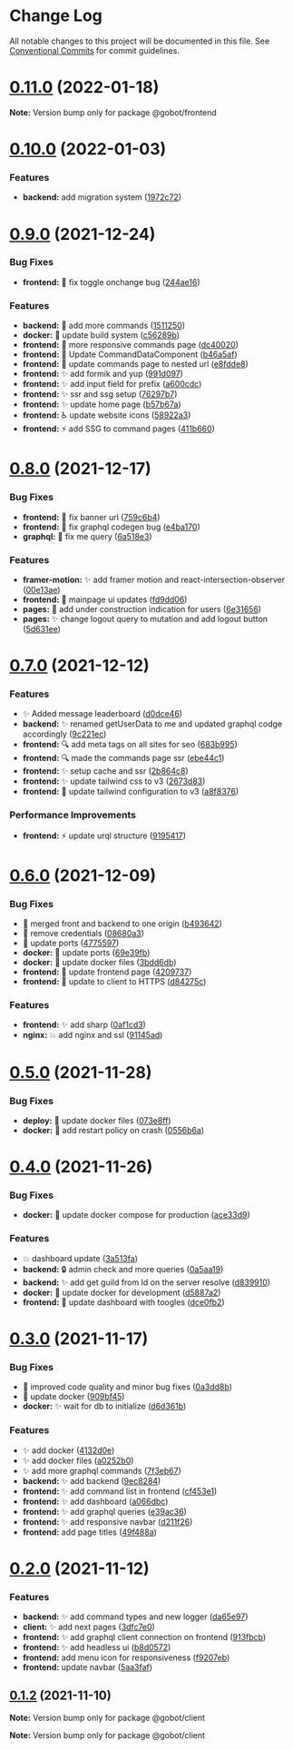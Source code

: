 # Change Log

All notable changes to this project will be documented in this file.
See [Conventional Commits](https://conventionalcommits.org) for commit guidelines.

# [0.11.0](https://github.com/SushiWaUmai/GoBot/compare/v0.10.0...v0.11.0) (2022-01-18)

**Note:** Version bump only for package @gobot/frontend






# [0.10.0](https://github.com/SushiWaUmai/GoBot/compare/v0.9.0...v0.10.0) (2022-01-03)


### Features

* **backend:** add migration system ([1972c72](https://github.com/SushiWaUmai/GoBot/commit/1972c726c50dd01b956ee0300e189a0176ce34a1))






# [0.9.0](https://github.com/SushiWaUmai/GoBot/compare/v0.8.0...v0.9.0) (2021-12-24)


### Bug Fixes

* **frontend:** :bug: fix toggle onchange bug ([244ae16](https://github.com/SushiWaUmai/GoBot/commit/244ae1630e60fdcd7c2121f8380ebfd7e1926aa5))


### Features

* **backend:** :construction: add more commands ([1511250](https://github.com/SushiWaUmai/GoBot/commit/151125075df11cc1828819f7d87642cc8945278a))
* **docker:** :construction_worker: update build system ([c56289b](https://github.com/SushiWaUmai/GoBot/commit/c56289ba05cda243d065ae10ae9e394014d15ba5))
* **frontend:** :lipstick: more responsive commands page ([dc40020](https://github.com/SushiWaUmai/GoBot/commit/dc40020513dcad878229ccf2099b1f1ae157c15c))
* **frontend:** :lipstick: Update CommandDataComponent ([b46a5af](https://github.com/SushiWaUmai/GoBot/commit/b46a5af34bb339a9d13b01af99680bf6e1236b9c))
* **frontend:** :lipstick: update commands page to nested url ([e8fdde8](https://github.com/SushiWaUmai/GoBot/commit/e8fdde8d4c9573569e81b917b6c6e83782ce3193))
* **frontend:** :sparkles: add formik and yup ([991d097](https://github.com/SushiWaUmai/GoBot/commit/991d09775ea88e716f7187f919992e7457a83979))
* **frontend:** :sparkles: add input field for prefix ([a600cdc](https://github.com/SushiWaUmai/GoBot/commit/a600cdc8aa3fafaf4b6222cccc83f4a8fa70a1ac))
* **frontend:** :sparkles: ssr and ssg setup ([76297b7](https://github.com/SushiWaUmai/GoBot/commit/76297b769c3a767a00da605c45bb297f122f4e1f))
* **frontend:** :sparkles: update home page ([b57b67a](https://github.com/SushiWaUmai/GoBot/commit/b57b67a17f8c104596814e369e8274719a97b6d5))
* **frontend:** :wheelchair: update website icons ([58922a3](https://github.com/SushiWaUmai/GoBot/commit/58922a38060d2e3d9df7715823d64e687d01f11c))
* **frontend:** :zap: add SSG to command pages ([411b660](https://github.com/SushiWaUmai/GoBot/commit/411b660ea4a91013f42c26da183349e499d331b7))






# [0.8.0](https://github.com/SushiWaUmai/GoBot/compare/v0.7.0...v0.8.0) (2021-12-17)


### Bug Fixes

* **frontend:** :bug: fix banner url ([759c6b4](https://github.com/SushiWaUmai/GoBot/commit/759c6b47d7447b67799dcb69973835e960a26196))
* **frontend:** :bug: fix graphql codegen bug ([e4ba170](https://github.com/SushiWaUmai/GoBot/commit/e4ba1701598d3da11d47238a0c960132088e77f1))
* **graphql:** :bug: fix me query ([6a518e3](https://github.com/SushiWaUmai/GoBot/commit/6a518e341011225ce0064a9243f2f6f8ff5b5198))


### Features

* **framer-motion:** :sparkles: add framer motion and react-intersection-observer ([00e13ae](https://github.com/SushiWaUmai/GoBot/commit/00e13aeabacd49fdf7d556d3feabfc3c1e18df04))
* **frontend:** :lipstick: mainpage ui updates ([fd9dd06](https://github.com/SushiWaUmai/GoBot/commit/fd9dd06ca6c46bc9f9154f82696993d2f208dabb))
* **pages:** :lipstick: add under construction indication for users ([6e31656](https://github.com/SushiWaUmai/GoBot/commit/6e31656f41703ea3461e7e0c2758c7e59b19289c))
* **pages:** :sparkles: change logout query to mutation and add logout button ([5d631ee](https://github.com/SushiWaUmai/GoBot/commit/5d631eecba3d766b47bb45eaf65f8ee5eaf30699))






# [0.7.0](https://github.com/SushiWaUmai/GoBot/compare/v0.6.0...v0.7.0) (2021-12-12)


### Features

* :sparkles: Added message leaderboard ([d0dce46](https://github.com/SushiWaUmai/GoBot/commit/d0dce468a003922188e1a4e7130450b7a5047b56))
* **backend:** :sparkles: renamed getUserData to me and updated graphql codge accordingly ([9c221ec](https://github.com/SushiWaUmai/GoBot/commit/9c221ecbbc53d43f717f0484eebfa862cfca1fdd))
* **frontend:** :mag: add meta tags on all sites for seo ([683b995](https://github.com/SushiWaUmai/GoBot/commit/683b995f49201ba25fbd4aa45de1d26984bc6f06))
* **frontend:** :mag: made the commands page ssr ([ebe44c1](https://github.com/SushiWaUmai/GoBot/commit/ebe44c161e9ebb8bef44c330608d4df66c612a95))
* **frontend:** :sparkles: setup cache and ssr ([2b864c8](https://github.com/SushiWaUmai/GoBot/commit/2b864c8d84ef94abec6255dc1c231445bd1b1e8b))
* **frontend:** :sparkles: update tailwind css to v3 ([2673d83](https://github.com/SushiWaUmai/GoBot/commit/2673d8343fc366abaf5fe501c79452e6def4b14c))
* **frontend:** :wrench: update tailwind configuration to v3 ([a8f8376](https://github.com/SushiWaUmai/GoBot/commit/a8f8376185d14c9835114c0b8a7999d9aaefba06))


### Performance Improvements

* **frontend:** :zap: update urql structure ([9195417](https://github.com/SushiWaUmai/GoBot/commit/919541795be5e04e0079053e43d59f86a6ee166a))






# [0.6.0](https://github.com/SushiWaUmai/GoBot/compare/v0.5.0...v0.6.0) (2021-12-09)


### Bug Fixes

* :bug: merged front and backend to one origin ([b493642](https://github.com/SushiWaUmai/GoBot/commit/b493642a3202db2dd40e9a348de27fce4de30f89))
* :bug: remove credentials ([08680a3](https://github.com/SushiWaUmai/GoBot/commit/08680a3002f61cad1ce085444ff8f35efcb52bc3))
* :bug: update ports ([4775597](https://github.com/SushiWaUmai/GoBot/commit/4775597f3b440479206919a423f2b9881a546210))
* **docker:** :bug: update ports ([69e39fb](https://github.com/SushiWaUmai/GoBot/commit/69e39fb2b14082cf50561a93993e9f2bf804f2f6))
* **docker:** :rocket: update docker files ([3bdd6db](https://github.com/SushiWaUmai/GoBot/commit/3bdd6db39df3b74ebea9a63361e88d7387bc03bd))
* **frontend:** :bug: update frontend page ([4209737](https://github.com/SushiWaUmai/GoBot/commit/4209737cbb0802670f78b4933825e07db8397b9c))
* **frontend:** :bug: update to client to HTTPS ([d84275c](https://github.com/SushiWaUmai/GoBot/commit/d84275cab6a3aa2281072fc626b22ce0a78284a0))


### Features

* **frontend:** :sparkles: add sharp ([0af1cd3](https://github.com/SushiWaUmai/GoBot/commit/0af1cd3ab30b88401df2d094b2df7bce56711a2f))
* **nginx:** :boom: add nginx and ssl ([91145ad](https://github.com/SushiWaUmai/GoBot/commit/91145ad5e7d42f4a99c66c07907f37c4f53a92ab))






# [0.5.0](https://github.com/SushiWaUmai/GoBot/compare/v0.4.0...v0.5.0) (2021-11-28)


### Bug Fixes

* **deploy:** :rocket: update docker files ([073e8ff](https://github.com/SushiWaUmai/GoBot/commit/073e8ff9118e25c79671f61dfe480880b9e09629))
* **docker:** :bug: add restart policy on crash ([0556b6a](https://github.com/SushiWaUmai/GoBot/commit/0556b6ab1b891193e9e90fa11ebd71c5db81417e))






# [0.4.0](https://github.com/SushiWaUmai/GoBot/compare/v0.3.0...v0.4.0) (2021-11-26)


### Bug Fixes

* **docker:** :bug: update docker compose for production ([ace33d9](https://github.com/SushiWaUmai/GoBot/commit/ace33d918bac1d2d1ebf2abea0e011205a1e759f))


### Features

* :boom: dashboard update ([3a513fa](https://github.com/SushiWaUmai/GoBot/commit/3a513faf0e4305fb92392892995a395a981aca16))
* **backend:** :lock: admin check and more queries ([0a5aa19](https://github.com/SushiWaUmai/GoBot/commit/0a5aa19d8a056bbb3bee86f8fe2b1ce7ae19b778))
* **backend:** :sparkles: add get guild from Id on the server resolve ([d839910](https://github.com/SushiWaUmai/GoBot/commit/d8399100ecff30bcb8db1b4fb9110543f2a94c8c))
* **docker:** :hammer: update docker for development ([d5887a2](https://github.com/SushiWaUmai/GoBot/commit/d5887a29558b33c5f5c049e5d800262a3f49ac0b))
* **frontend:** :lipstick: update dashboard with toogles ([dce0fb2](https://github.com/SushiWaUmai/GoBot/commit/dce0fb2fd833fe62b831979e151ad5229f020135))






# [0.3.0](https://github.com/SushiWaUmai/GoBot/compare/v0.2.0...v0.3.0) (2021-11-17)


### Bug Fixes

* :bug: improved code quality and minor bug fixes ([0a3dd8b](https://github.com/SushiWaUmai/GoBot/commit/0a3dd8beaabee8d63993382a75a52e649122fd50))
* :bug: update docker ([909bf45](https://github.com/SushiWaUmai/GoBot/commit/909bf45804587623abb376ad3dfaa91a1590b222))
* **docker:** :sparkles: wait for db to initialize ([d6d361b](https://github.com/SushiWaUmai/GoBot/commit/d6d361b68c5ce2eb68f77a195b368d05d41f6595))


### Features

* :sparkles: add docker ([4132d0e](https://github.com/SushiWaUmai/GoBot/commit/4132d0e2935f095dcf1395ffa3d75553ca011929))
* :sparkles: add docker files ([a0252b0](https://github.com/SushiWaUmai/GoBot/commit/a0252b00ee04dffc9aa8b8d71faee2117079ed92))
* :sparkles: add more graphql commands ([7f3eb67](https://github.com/SushiWaUmai/GoBot/commit/7f3eb67a6a2c0bb72d93cd183fd8f02e1bbe8007))
* **backend:** :sparkles: add backend ([9ec8284](https://github.com/SushiWaUmai/GoBot/commit/9ec828484e3c1e1f8e4b8232c96dd8428622be86))
* **frontend:** :sparkles: add command list in frontend ([cf453e1](https://github.com/SushiWaUmai/GoBot/commit/cf453e1853901249f5dd3c12771a1cfd9ca71fbc))
* **frontend:** :sparkles: add dashboard ([a066dbc](https://github.com/SushiWaUmai/GoBot/commit/a066dbcf29ebf5598d50455a5d460cf52979b482))
* **frontend:** :sparkles: add graphql queries ([e39ac36](https://github.com/SushiWaUmai/GoBot/commit/e39ac36b808151789614c0dbd65b416c17a5f31d))
* **frontend:** :sparkles: add responsive navbar ([d211f26](https://github.com/SushiWaUmai/GoBot/commit/d211f26c5ba6575745d77c715a3a4b3e1a78ff47))
* **frontend:** add page titles ([49f488a](https://github.com/SushiWaUmai/GoBot/commit/49f488ad1bd0b2dfee5a3d4022c70b697f037caf))






# [0.2.0](https://github.com/SushiWaUmai/GoBot/compare/v0.1.2...v0.2.0) (2021-11-12)


### Features

* **backend:** :sparkles: add command types and new logger ([da65e97](https://github.com/SushiWaUmai/GoBot/commit/da65e97ae650a49be3c8a946fb04160735dec6d9))
* **client:** :sparkles: add next pages ([3dfc7e0](https://github.com/SushiWaUmai/GoBot/commit/3dfc7e06264669ec1fee57277890be77a42d36eb))
* **frontend:** :sparkles: add graphql client connection on frontend ([913fbcb](https://github.com/SushiWaUmai/GoBot/commit/913fbcbc3ebd096572e1cee70647bcba3eb979e0))
* **frontend:** :sparkles: add headless ui ([b8d0572](https://github.com/SushiWaUmai/GoBot/commit/b8d0572562f536aa0f5f7d859e136f502d514f67))
* **frontend:** add menu icon for responsiveness ([f9207eb](https://github.com/SushiWaUmai/GoBot/commit/f9207eb7b4a7e46b86f3772bfd5b1a07176c2249))
* **frontend:** update navbar ([5aa3faf](https://github.com/SushiWaUmai/GoBot/commit/5aa3faf46b5dd284c5feed3ae74248cd925313c1))





## [0.1.2](https://github.com/SushiWaUmai/GoBot/compare/v0.1.1...v0.1.2) (2021-11-10)

**Note:** Version bump only for package @gobot/client







**Note:** Version bump only for package @gobot/client
